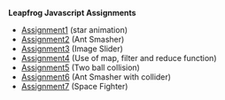__Leapfrog Javascript Assignments__
* [Assignment1](https://bipinmdr07.github.io/js-experiments/ast1/) (star animation)
* [Assignment2](https://bipinmdr07.github.io/js-experiments/ast2/) (Ant Smasher)
* [Assignment3](https://bipinmdr07.github.io/js-experiments/ast3/) (Image Slider)
* [Assignment4](https://bipinmdr07.github.io/js-experiments/ast4/)  (Use of map, filter and reduce function) 
* [Assignment5](https://bipinmdr07.github.io/js-experiments/ast5/) (Two ball collision)
* [Assignment6](https://bipinmdr07.github.io/js-experiments/ast6/) (Ant Smasher with collider)
* [Assignment7](https://bipinmdr07.github.io/js-experiments/ast6/) (Space Fighter)